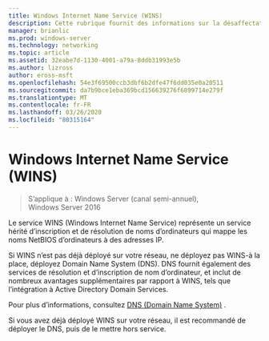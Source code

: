 ```yaml
---
title: Windows Internet Name Service (WINS)
description: Cette rubrique fournit des informations sur la désaffectation de WINS et l’utilisation de DNS pour les services de résolution de noms sur votre réseau.
manager: brianlic
ms.prod: windows-server
ms.technology: networking
ms.topic: article
ms.assetid: 32eabe7d-1130-4001-a79a-8ddb31993e5b
ms.author: lizross
author: eross-msft
ms.openlocfilehash: 54e3f69500ccb3dbf6b2dfe47f6dd035e0a20511
ms.sourcegitcommit: da7b9bce1eba369bcd156639276f6899714e279f
ms.translationtype: MT
ms.contentlocale: fr-FR
ms.lasthandoff: 03/26/2020
ms.locfileid: "80315164"
---
```

#  <a name="windows-internet-name-service-wins"></a>Windows Internet Name Service (WINS)

>S’applique à : Windows Server (canal semi-annuel), Windows Server 2016

Le service WINS (Windows Internet Name Service) représente un service hérité d’inscription et de résolution de noms d’ordinateurs qui mappe les noms NetBIOS d’ordinateurs à des adresses IP.

Si WINS n’est pas déjà déployé sur votre réseau, ne déployez pas WINS-à la place, déployez Domain Name System \(DNS\). DNS fournit également des services de résolution et d’inscription de nom d’ordinateur, et inclut de nombreux avantages supplémentaires par rapport à WINS, tels que l’intégration à Active Directory Domain Services.

Pour plus d’informations, consultez [DNS (Domain Name System)](https://docs.microsoft.com/windows-server/networking/dns/dns-top) .

Si vous avez déjà déployé WINS sur votre réseau, il est recommandé de déployer le DNS, puis de le mettre hors service.
